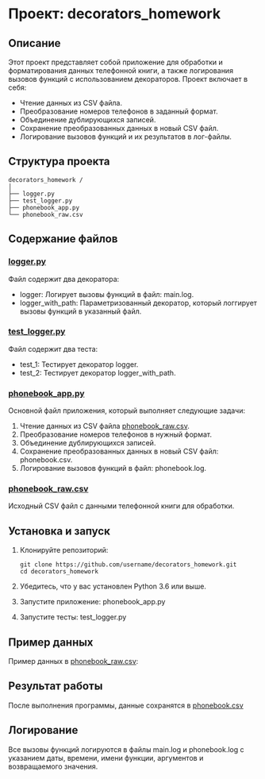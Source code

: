 # Проект: decorators_homework

## Описание

Этот проект представляет собой приложение для обработки и форматирования данных телефонной книги, а также логирования вызовов функций с использованием декораторов. Проект включает в себя:
- Чтение данных из CSV файла.
- Преобразование номеров телефонов в заданный формат.
- Объединение дублирующихся записей.
- Сохранение преобразованных данных в новый CSV файл.
- Логирование вызовов функций и их результатов в лог-файлы.

## Структура проекта

```
decorators_homework /
│
├── logger.py
├── test_logger.py
├── phonebook_app.py
└── phonebook_raw.csv
```

## Содержание файлов

### [logger.py](logger.py)

Файл содержит два декоратора:
- logger: Логирует вызовы функций в файл: main.log.
- logger_with_path: Параметризованный декоратор, который логгирует вызовы функций в указанный файл.

### [test_logger.py](test_logger.py)

Файл содержит два теста:
- test_1: Тестирует декоратор logger.
- test_2: Тестирует декоратор logger_with_path.

### [phonebook_app.py](phonebook_app.py)

Основной файл приложения, который выполняет следующие задачи:
1. Чтение данных из CSV файла [phonebook_raw.csv](phonebook_raw.csv).
2. Преобразование номеров телефонов в нужный формат.
3. Объединение дублирующихся записей.
4. Сохранение преобразованных данных в новый CSV файл: phonebook.csv.
5. Логирование вызовов функций в файл: phonebook.log.

### [phonebook_raw.csv](phonebook_raw.csv)

Исходный CSV файл с данными телефонной книги для обработки.

## Установка и запуск

1. Клонируйте репозиторий:

    ```
    git clone https://github.com/username/decorators_homework.git
    cd decorators_homework
    ```

2. Убедитесь, что у вас установлен Python 3.6 или выше.

3. Запустите приложение: phonebook_app.py

4. Запустите тесты: test_logger.py

## Пример данных

Пример данных в [phonebook_raw.csv](phonebook_raw.csv):

## Результат работы

После выполнения программы, данные сохранятся в [phonebook.csv](phonebook.csv)

## Логирование

Все вызовы функций логируются в файлы main.log и phonebook.log с указанием даты, времени, имени функции, аргументов и возвращаемого значения.

